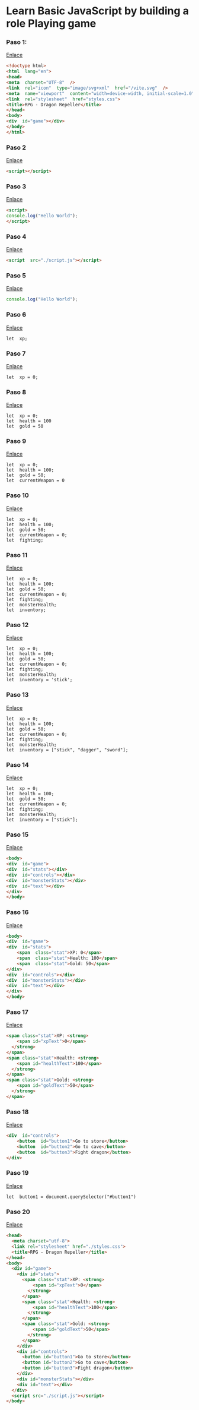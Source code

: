 # Learn Basic JavaScript by building a role Playing game
### Paso 1:
[Enlace](https://www.freecodecamp.org/learn/javascript-algorithms-and-data-structures-v8/learn-basic-javascript-by-building-a-role-playing-game/step-1)
```html
<!doctype html>
<html  lang="en">
<head>
<meta  charset="UTF-8"  />
<link  rel="icon"  type="image/svg+xml"  href="/vite.svg"  />
<meta  name="viewport"  content="width=device-width, initial-scale=1.0"  />
<link  rel="stylesheet"  href="styles.css">
<title>RPG - Dragon Repeller</title>
</head>
<body>
<div  id="game"></div>
</body>
</html>
```

### Paso 2
[Enlace](https://www.freecodecamp.org/learn/javascript-algorithms-and-data-structures-v8/learn-basic-javascript-by-building-a-role-playing-game/step-2)
```html
<script></script>
```

### Paso 3
[Enlace](https://www.freecodecamp.org/learn/javascript-algorithms-and-data-structures-v8/learn-basic-javascript-by-building-a-role-playing-game/step-3)
```html
<script>
console.log("Hello World");
</script>
```

### Paso 4
[Enlace](https://www.freecodecamp.org/learn/javascript-algorithms-and-data-structures-v8/learn-basic-javascript-by-building-a-role-playing-game/step-4)
```html
<script  src="./script.js"></script>
```

### Paso 5
[Enlace](https://www.freecodecamp.org/learn/javascript-algorithms-and-data-structures-v8/learn-basic-javascript-by-building-a-role-playing-game/step-5)

```JavaScript
console.log("Hello World");
```

### Paso 6
[Enlace](https://www.freecodecamp.org/learn/javascript-algorithms-and-data-structures-v8/learn-basic-javascript-by-building-a-role-playing-game/step-6)

```JS
let  xp;
```

### Paso 7
[Enlace](https://www.freecodecamp.org/learn/javascript-algorithms-and-data-structures-v8/learn-basic-javascript-by-building-a-role-playing-game/step-7)

```JS
let  xp = 0;
```


### Paso 8
[Enlace](https://www.freecodecamp.org/learn/javascript-algorithms-and-data-structures-v8/learn-basic-javascript-by-building-a-role-playing-game/step-8)

```JS
let  xp = 0;
let  health = 100
let  gold = 50
```
### Paso 9
[Enlace](https://www.freecodecamp.org/learn/javascript-algorithms-and-data-structures-v8/learn-basic-javascript-by-building-a-role-playing-game/step-9)

```JS
let  xp = 0;
let  health = 100;
let  gold = 50;
let  currentWeapon = 0
```

### Paso 10
[Enlace](https://www.freecodecamp.org/learn/javascript-algorithms-and-data-structures-v8/learn-basic-javascript-by-building-a-role-playing-game/step-10)

```JS
let  xp = 0;
let  health = 100;
let  gold = 50;
let  currentWeapon = 0;
let  fighting;
```

### Paso 11
[Enlace](https://www.freecodecamp.org/learn/javascript-algorithms-and-data-structures-v8/learn-basic-javascript-by-building-a-role-playing-game/step-11)

```JS
let  xp = 0;
let  health = 100;
let  gold = 50;
let  currentWeapon = 0;
let  fighting;
let  monsterHealth;
let  inventory;
```

### Paso 12
[Enlace](https://www.freecodecamp.org/learn/javascript-algorithms-and-data-structures-v8/learn-basic-javascript-by-building-a-role-playing-game/step-12)

```JS
let  xp = 0;
let  health = 100;
let  gold = 50;
let  currentWeapon = 0;
let  fighting;
let  monsterHealth;
let  inventory = 'stick';
```

### Paso 13
[Enlace](https://www.freecodecamp.org/learn/javascript-algorithms-and-data-structures-v8/learn-basic-javascript-by-building-a-role-playing-game/step-13)

```JS
let  xp = 0;
let  health = 100;
let  gold = 50;
let  currentWeapon = 0;
let  fighting;
let  monsterHealth;
let  inventory = ["stick", "dagger", "sword"];
```

### Paso 14
[Enlace](https://www.freecodecamp.org/learn/javascript-algorithms-and-data-structures-v8/learn-basic-javascript-by-building-a-role-playing-game/step-14)

```JS
let  xp = 0;
let  health = 100;
let  gold = 50;
let  currentWeapon = 0;
let  fighting;
let  monsterHealth;
let  inventory = ["stick"];
```
### Paso 15
[Enlace](https://www.freecodecamp.org/learn/javascript-algorithms-and-data-structures-v8/learn-basic-javascript-by-building-a-role-playing-game/step-15)

```html
<body>
<div  id="game">
<div  id="stats"></div>
<div  id="controls"></div>
<div  id="monsterStats"></div>
<div  id="text"></div>
</div>
</body>
```
### Paso 16
[Enlace](https://www.freecodecamp.org/learn/javascript-algorithms-and-data-structures-v8/learn-basic-javascript-by-building-a-role-playing-game/step-16)

```html
<body>
<div  id="game">
<div  id="stats">
	<span  class="stat">XP: 0</span>
	<span  class="stat">Health: 100</span>
	<span  class="stat">Gold: 50</span>
</div>
<div  id="controls"></div>
<div  id="monsterStats"></div>
<div  id="text"></div>
</div>
</body>
```
### Paso 17
[Enlace](https://www.freecodecamp.org/learn/javascript-algorithms-and-data-structures-v8/learn-basic-javascript-by-building-a-role-playing-game/step-17)

```html
<span class="stat">XP: <strong>
    <span id="xpText">0</span>
  </strong>
</span>
<span class="stat">Health: <strong>
    <span id="healthText">100</span>
  </strong>
</span>
<span class="stat">Gold: <strong>
    <span id="goldText">50</span>
  </strong>
</span>
```

### Paso 18
[Enlace](https://www.freecodecamp.org/learn/javascript-algorithms-and-data-structures-v8/learn-basic-javascript-by-building-a-role-playing-game/step-18)

```html
<div  id="controls">
	<button  id="button1">Go to store</button>
	<button  id="button2">Go to cave</button>
	<button  id="button3">Fight dragon</button>
</div>
```

### Paso 19
[Enlace](https://www.freecodecamp.org/learn/javascript-algorithms-and-data-structures-v8/learn-basic-javascript-by-building-a-role-playing-game/step-19)

```JS
let  button1 = document.querySelector("#button1")
```

### Paso 20
[Enlace](https://www.freecodecamp.org/learn/javascript-algorithms-and-data-structures-v8/learn-basic-javascript-by-building-a-role-playing-game/step-20)

```html
<head>
  <meta charset="utf-8">
  <link rel="stylesheet" href="./styles.css">
  <title>RPG - Dragon Repeller</title>
</head>
<body>
  <div id="game">
    <div id="stats">
      <span class="stat">XP: <strong>
          <span id="xpText">0</span>
        </strong>
      </span>
      <span class="stat">Health: <strong>
          <span id="healthText">100</span>
        </strong>
      </span>
      <span class="stat">Gold: <strong>
          <span id="goldText">50</span>
        </strong>
      </span>
    </div>
    <div id="controls">
      <button id="button1">Go to store</button>
      <button id="button2">Go to cave</button>
      <button id="button3">Fight dragon</button>
    </div>
    <div id="monsterStats"></div>
    <div id="text"></div>
  </div>
  <script src="./script.js"></script>
</body>
```